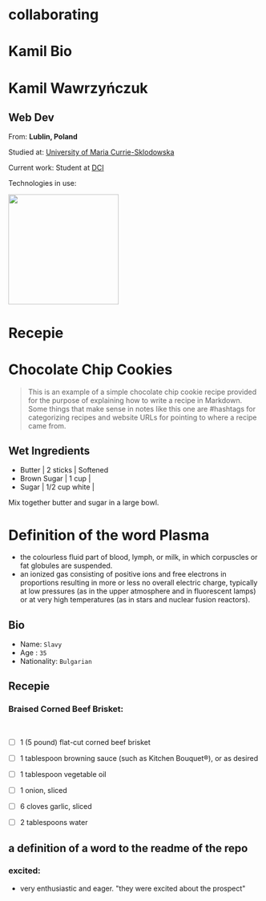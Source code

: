 # collaborating

# Kamil Bio

# Kamil Wawrzyńczuk

## Web Dev

From: **Lublin, Poland**

Studied at: [University of Maria Currie-Sklodowska](https://www.umcs.pl/en/)

Current work: Student at [DCI](https://digitalcareerinstitute.org/)

Technologies in use:

<img src="https://tinyurl.com/bdhnshpy" style="width: 220px;">

# Recepie

# Chocolate Chip Cookies

> This is an example of a simple chocolate chip cookie recipe provided for the purpose of explaining how to write a recipe in Markdown. Some things that make sense in notes like this one are #hashtags for categorizing recipes and website URLs for pointing to where a recipe came from.

## Wet Ingredients

- Butter | 2 sticks | Softened
- Brown Sugar | 1 cup |
- Sugar | 1/2 cup white |

Mix together butter and sugar in a large bowl.

# Definition of the word Plasma

- the colourless fluid part of blood, lymph, or milk, in which corpuscles or fat globules are suspended.
- an ionized gas consisting of positive ions and free electrons in proportions resulting in more or less no overall electric charge, typically at low pressures (as in the upper atmosphere and in fluorescent lamps) or at very high temperatures (as in stars and nuclear fusion reactors).

## Bio

- Name: `Slavy`
- Age : `35`
- Nationality: `Bulgarian`

## Recepie

### Braised Corned Beef Brisket:

<br/>

- [ ] 1 (5 pound) flat-cut corned beef brisket

- [ ] 1 tablespoon browning sauce (such as Kitchen Bouquet®), or as desired

- [ ] 1 tablespoon vegetable oil

- [ ] 1 onion, sliced

- [ ] 6 cloves garlic, sliced

- [ ] 2 tablespoons water

## a definition of a word to the readme of the repo

### excited:

- very enthusiastic and eager.
  "they were excited about the prospect"
